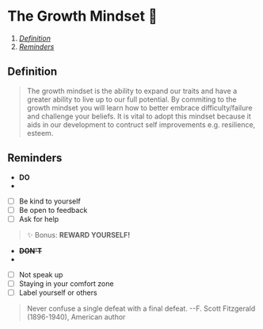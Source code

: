# The Growth Mindset 🧠

1. *[Definition](#definition)*
2. *[Reminders](#reminders)*

## Definition

> The growth mindset is the ability to expand our traits and have a greater ability to live up to our full potential. By commiting to the growth mindset you will learn how to better embrace difficulty/failure and challenge your beliefs. It is vital to adopt this mindset because it aids in our development to contruct self improvements e.g. resilience, esteem.

## Reminders

- **DO**
-
- [ ] Be kind to yourself
- [ ] Be open to feedback
- [ ] Ask for help

> ✨ Bonus: **REWARD YOURSELF!**

- ~~**DON'T**~~
-
- [ ] Not speak up
- [ ] Staying in your comfort zone
- [ ] Label yourself or others

> Never confuse a single defeat with a final defeat. --F. Scott Fitzgerald (1896-1940), American author
